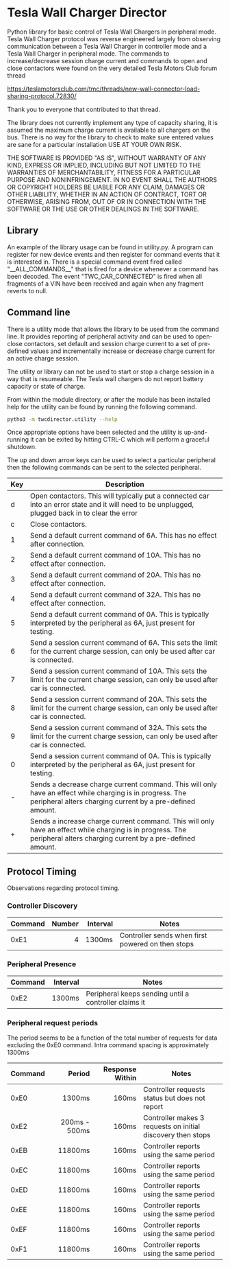 # Tesla Wall Charger Director

Python library for basic control of Tesla Wall Chargers in peripheral mode. Tesla Wall Charger protocol was reverse engineered largely from observing communication between a Tesla Wall Charger in controller mode and a Tesla Wall Charger in peripheral mode. The commands to increase/decrease session charge current and commands to open and close contactors were found on the very detailed Tesla Motors Club forum thread 

https://teslamotorsclub.com/tmc/threads/new-wall-connector-load-sharing-protocol.72830/

Thank you to everyone that contributed to that thread. 

The library does not currently implement any type of capacity sharing, it is assumed the maximum charge current is available to all chargers on the bus. There is no way for the library to check to make sure entered values are sane for a particular installation USE AT YOUR OWN RISK.

THE SOFTWARE IS PROVIDED "AS IS", WITHOUT WARRANTY OF ANY KIND, EXPRESS OR
IMPLIED, INCLUDING BUT NOT LIMITED TO THE WARRANTIES OF MERCHANTABILITY,
FITNESS FOR A PARTICULAR PURPOSE AND NONINFRINGEMENT. IN NO EVENT SHALL THE
AUTHORS OR COPYRIGHT HOLDERS BE LIABLE FOR ANY CLAIM, DAMAGES OR OTHER
LIABILITY, WHETHER IN AN ACTION OF CONTRACT, TORT OR OTHERWISE, ARISING FROM,
OUT OF OR IN CONNECTION WITH THE SOFTWARE OR THE USE OR OTHER DEALINGS IN THE
SOFTWARE.

## Library
An example of the library usage can be found in utility.py. A program can register for new device events and then register for command events that it is interested in. There is a special command event fired called "\_\_ALL_COMMANDS\_\_" that is fired for a device whenever a command has been decoded. The event "TWC_CAR_CONNECTED" is fired when all fragments of a VIN have been received and again when any fragment reverts to null.

## Command line
There is a utility mode that allows the library to be used from the command line. It provides reporting of peripheral activity and can be used to open-close contactors, set default and session charge current to a set of pre-defined values and incrementally increase or decrease charge current for an active charge session.

The utility or library can not be used to start or stop a charge session in a way that is resumeable. The Tesla wall chargers do not report battery capacity or state of charge.

From within the module directory, or after the module has been installed help for the utility can be found by running the following command.

```bash
pytho3 -m twcdirector.utility --help
```

Once appropriate options have been selected and the utility is up-and-running it can be exited by hitting CTRL-C which will perform a graceful shutdown.

The up and down arrow keys can be used to select a particular peripheral then the following commands can be sent to the selected peripheral.

| Key | Description |
| ------ | ------|
| d | Open contactors. This will typically put a connected car into an error state and it will need to be unplugged, plugged back in to clear the error |
| c | Close contactors. |
| 1 | Send a default current command of 6A. This has no effect after connection. |
| 2 | Send a default current command of 10A. This has no effect after connection. |
| 3 | Send a default current command of 20A. This has no effect after connection. |
| 4 | Send a default current command of 32A. This has no effect after connection. |
| 5 | Send a default current command of 0A. This is typically interpreted by the peripheral as 6A, just present for testing. |
| 6 | Send a session current command of 6A. This sets the limit for the current charge session, can only be used after car is connected. |
| 7 | Send a session current command of 10A. This sets the limit for the current charge session, can only be used after car is connected. |
| 8 | Send a session current command of 20A. This sets the limit for the current charge session, can only be used after car is connected. |
| 9 | Send a session current command of 32A. This sets the limit for the current charge session, can only be used after car is connected. |
| 0 | Send a session current command of 0A. This is typically interpreted by the peripheral as 6A, just present for testing. |
| - | Sends a decrease charge current command. This will only have an effect while charging is in progress. The peripheral alters charging current by a pre-defined amount. |
| + | Sends a increase charge current command. This will only have an effect while charging is in progress. The peripheral alters charging current by a pre-defined amount.  |

## Protocol Timing

Observations regarding protocol timing.

### Controller Discovery
| Command | Number | Interval | Notes |
| ------- |   ---: |     ---: | ----- |
| 0xE1    | 4      |   1300ms | Controller sends when first powered on then stops |

### Peripheral Presence
| Command | Interval  |  Notes |
| ------- |      ---: |  ----- |
| 0xE2    |    1300ms |  Peripheral keeps sending until a controller claims it |

### Peripheral request periods
The period seems to be a function of the total number of requests for data excluding the 0xE0 command. Intra command spacing is approximately 1300ms

| Command | Period  | Response Within | Notes |
| ------- |   ---:  |            ---: | ----- |
| 0xE0    | 1300ms  |           160ms | Controller requests status but does not report |
| 0xE2    | 200ms - 500ms |     160ms | Controller makes 3 requests on initial discovery then stops |        
| 0xEB    | 11800ms |           160ms | Controller reports using the same period |
| 0xEC    | 11800ms |           160ms | Controller reports using the same period |
| 0xED    | 11800ms |           160ms | Controller reports using the same period |
| 0xEE    | 11800ms |           160ms | Controller reports using the same period | 
| 0xEF    | 11800ms |           160ms | Controller reports using the same period |
| 0xF1    | 11800ms |           160ms | Controller reports using the same period | 



